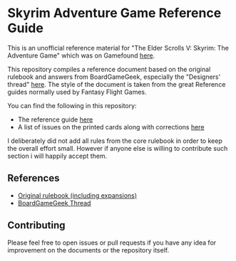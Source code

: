 # Skyrim Adventure Game Reference Guide

This is an unofficial reference material for "The Elder Scrolls V: Skyrim: The Adventure Game" which was on Gamefound [here](https://gamefound.com/projects/modiphius/the-elder-scrolls-v-skyrim-the-board-game).

This repository compiles a reference document based on the original rulebook and answers from BoardGameGeek, especially the "Designers' thread" [here](https://BoardGameGeek.com/thread/2992429/skyrim-adventure-game-designers-thread/page/1).
The style of the document is taken from the great Reference guides normally used by Fantasy Flight Games.

You can find the following in this repository:

* The reference guide [here](reference-guide.md)
* A list of issues on the printed cards along with corrections [here](card-fixes.md)

I deliberately did not add all rules from the core rulebook in order to keep the overall effort small.
However if anyone else is willing to contribute such section i will happily accept them.

## References

* [Original rulebook (including expansions)](https://www.modiphius.net/pages/skyrim-downloads)
* [BoardGameGeek Thread](https://BoardGameGeek.com/thread/2992429/skyrim-adventure-game-designers-thread/page/1)

## Contributing

Please feel free to open issues or pull requests if you have any idea for improvement on the documents or the repository itself.
